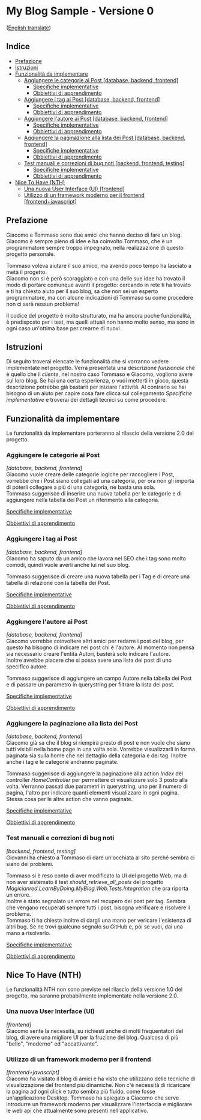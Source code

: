 # My Blog Sample - Versione 0
([English translate](README.md))

## Indice

- [Prefazione](#prefazione)  
- [Istruzioni](#istruzioni)  
- [Funzionalità da implementare](#funzionalità-da-implementare)  
    - [Aggiungere le categorie ai Post [database, backend, frontend]](#aggiungere-le-categorie-ai-post)
        - [Specifiche implementative](Features/PostCategories_IT.md) 
        - [Obbiettivi di apprendimento](LearningGoals/PostCategories_IT.md)  
    - [Aggiungere i tag ai Post [database, backend, frontend]](#aggiungere-i-tag-ai-post)
        - [Specifiche implementative](Features/PostTags_IT.md) 
        - [Obbiettivi di apprendimento](LearningGoals/PostTags_IT.md)  
    - [Aggiungere l'autore ai Post [database, backend, frontend]](#aggiungere-l'autore-ai-post)
        - [Specifiche implementative](Features/PostAuthor_IT.md) 
        - [Obbiettivi di apprendimento](LearningGoals/PostAuthor_IT.md)  
    - [Aggiungere la paginazione alla lista dei Post [database, backend, frontend]](#aggiungere-la-paginazione-alla-lista-dei-post)
        - [Specifiche implementative](Features/PostPagination_IT.md) 
        - [Obbiettivi di apprendimento](LearningGoals/PostPagination_IT.md)  
    - [Test manuali e correzioni di bug noti [backend, frontend, testing]](#test-manuali-e-correzioni-di-bug-noti)
        - [Specifiche implementative](Features/TestingAndBugFixing_IT.md) 
        - [Obbiettivi di apprendimento](LearningGoals/TestingAndBugFixing_IT.md)  
- [Nice To Have (NTH)](#nice-to-have-(nth))  
    - [Una nuova User Interface (UI) [frontend]](#una-nuova-user-interface-(ui))  
    - [Utilizzo di un framework moderno per il frontend [frontend+javascript]](#utilizzo-di-un-framework-moderno-per-il-frontend)  

## Prefazione
Giacomo e Tommaso sono due amici che hanno deciso di fare un blog.  
Giacomo è sempre pieno di idee e ha coinvolto Tommaso, che è un programmatore sempre troppo impegnato, nella realizzazione di questo progetto personale.  

Tommaso voleva aiutare il suo amico, ma avendo poco tempo ha lasciato a metà il progetto.  
Giacomo non si è però scoraggiato e con una delle sue idee ha trovato il modo di portare comunque avanti il progetto: cercando in rete ti ha trovato e ti ha chiesto aiuto per il suo blog, sa che non sei un esperto programmatore, ma con alcune indicazioni di Tommaso su come procedere non ci sarà nessun problema!  

Il codice del progetto è molto strutturato, ma ha ancora poche funzionalità, è predisposto per i test, ma quelli attuali non hanno molto senso, ma sono in ogni caso un'ottima base per crearne di nuovi.  

## Istruzioni
Di seguito troverai elencate le funzionalità che si vorranno vedere implementate nel progetto. Verrà presentata una descrizione *funzionale* che è quello che il *cliente*, nel nostro caso Tommaso e Giacomo, vogliono avere sul loro blog. Se hai una certa esperienza, o vuoi metterti in gioco, questa descrizione potrebbe già bastarti per iniziare l'attività. Al contrario se hai bisogno di un aiuto per capire cosa fare clicca sul collegamento *Specifiche implementative* e troverai dei dettagli tecnici su come procedere.  

## Funzionalità da implementare
Le funzionalità da implementare porteranno al rilascio della versione 2.0 del progetto.  

### Aggiungere le categorie ai Post
*[database, backend, frontend]*  
Giacomo vuole creare delle categorie logiche per raccogliere i Post, vorrebbe che i Post siano collegati ad una categoria, per ora non gli importa di poterli collegare a più di una categoria, ne basta una sola.  
Tommaso suggerisce di inserire una nuova tabella per le categorie e di aggiungere nella tabella dei Post un riferimento alla categoria.  

[Specifiche implementative](Features/PostCategories_IT.md)  

[Obbiettivi di apprendimento](LearningGoals/PostCategories_IT.md)  

### Aggiungere i tag ai Post
*[database, backend, frontend]*  
Giacomo ha saputo da un amico che lavora nel SEO che i tag sono molto comodi, quindi vuole averli anche lui nel suo blog.  

Tommaso suggerisce di creare una nuova tabella per i Tag e di creare una tabella di relazione con la tabella dei Post.  

[Specifiche implementative](Features/PostTags_IT.md)  

[Obbiettivi di apprendimento](LearningGoals/PostTags_IT.md)  

### Aggiungere l'autore ai Post
*[database, backend, frontend]*  
Giacomo vorrebbe coinvoltere altri amici per redarre i post del blog, per questo ha bisogno di indicare nei post chi è l'autore. Al momento non pensa sia necessario creare l'entità Autori, basterà solo indicare l'autore.  
Inoltre avrebbe piacere che si possa avere una lista dei post di uno specifico autore.  

Tommaso suggerisce di aggiungere un campo Autore nella tabella dei Post e di passare un parametro in querystring per filtrare la lista dei post.  

[Specifiche implementative](Features/PostAuthor_IT.md)  

[Obbiettivi di apprendimento](LearningGoals/PostAuthor_IT.md)  

### Aggiungere la paginazione alla lista dei Post
*[database, backend, frontend]*  
Giacomo già sa che il blog si riempirà presto di post e non vuole che siano tutti visibili nella home page in una volta sola. Vorrebbe visualizzarli in forma paginata sia sulla home che nel dettaglio della categoria e dei tag. Inoltre anche i tag e le categorie andranno paginate.    

Tommaso suggerisce di aggiungere la paginazione alla action *Index* del controller *HomeController* per permettere di visualizzare solo 3 posto alla volta. Verranno passati due parametri in querystring, uno per il numero di pagina, l'altro per indicare quanti elementi visualizzare in ogni pagina. Stessa cosa per le altre action che vanno paginate.  

[Specifiche implementative](Features/PostPagination_IT.md)  

[Obbiettivi di apprendimento](LearningGoals/PostPagination_IT.md)  

### Test manuali e correzioni di bug noti
*[backend, frontend, testing]*  
Giovanni ha chiesto a Tommaso di dare un'occhiata al sito perché sembra ci siano dei problemi.  

Tommaso si è reso conto di aver modificato la UI del progetto Web, ma di non aver sistemato il test *should_retrieve_all_posts* del progetto *Magicianred.LearnByDoing.MyBlog.Web.Tests.Integration* che ora riporta un errore.  
Inoltre è stato segnalato un errore nel recupero dei post per tag. Sembra che vengano recuperati sempre tutti i post, bisogna verificare e risolvere il problema.  
Tommaso ti ha chiesto inoltre di dargli una mano per vericare l'esistenza di altri bug. Se ne trovi qualcuno segnalo su GitHub e, poi se vuoi, dai una mano a risolverlo.  

[Specifiche implementative](Features/TestingAndBugFixing_IT.md)  

[Obbiettivi di apprendimento](LearningGoals/TestingAndBugFixing_IT.md)  

## Nice To Have (NTH)
Le funzionalità NTH non sono previste nel rilascio della versione 1.0 del progetto, ma saranno probabilmente implementate nella versione 2.0.  

### Una nuova User Interface (UI)
*[frontend]*  
Giacomo sente la necessità, su richiesti anche di molti frequentatori del blog, di avere una migliore UI per la fruzione del blog. Qualcosa di più "bello", "moderno" ed "accattivante".

### Utilizzo di un framework moderno per il frontend
*[frontend+javascript]*  
Giacomo ha visitato il blog di amici e ha visto che utilizzano delle tecniche di visualizzazione del frontend più dinamiche. Non c'è necessità di ricaricare la pagina ad ogni click e tutto sembra più fluido, come fosse un'applicazione Desktop. Tommaso ha spiegato a Giacomo che serve introdurre un framework moderno per visualizzare l'interfaccia e migliorare le web api che attualmente sono presenti nell'applicativo.

